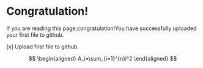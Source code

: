 # Congratulation!

If you are reading this page,congratulation!You have successfully uploaded your first file to github.

[x] Upload first file to github.

$$
\begin{aligned}
A_i=\sum_{i=1}^{n}i^2
\end{aligned}
$$